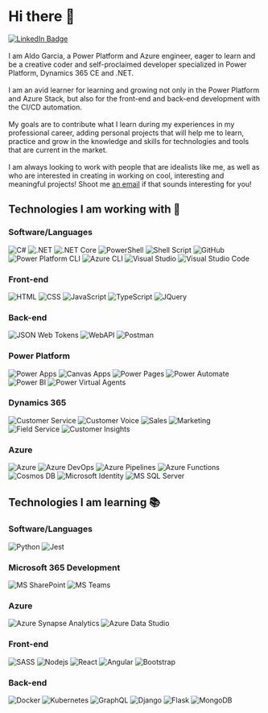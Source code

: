 # Hi there 👋

[![LinkedIn Badge](https://img.shields.io/badge/LinkedIn-Profile-informational?style=flat&logo=linkedin&logoColor=white&color=0D76A8)](https://www.linkedin.com/in/aldo-garcia-b0b53429/)
<br /><br />
I am Aldo Garcia, a Power Platform and Azure engineer, eager to learn and be a creative coder and self-proclaimed developer specialized in Power Platform, Dynamics 365 CE and .NET.<br /><br />
I am an avid learner for learning and growing not only in the Power Platform and Azure Stack, but also for the front-end and back-end development with the CI/CD automation.<br /><br />
My goals are to contribute what I learn during my experiences in my professional career, adding personal projects that will help me to learn, practice and grow in the knowledge and skills for technologies and tools that are current in the market.<br /><br />
I am always looking to work with people that are idealists like me, as well as who are interested in creating in working on cool, interesting and meaningful projects! Shoot me [an email](mailto:aldoantoniogarciagonzalez@hotmail.com) if that sounds interesting for you!

## Technologies I am working with 👷

### Software/Languages
![C#](https://img.shields.io/badge/C%23-239120?style=for-the-badge&logo=c-sharp&logoColor=white)
![.NET](https://img.shields.io/badge/.NET-5C2D91?style=for-the-badge&logo=.net&logoColor=white)
![.NET Core](https://img.shields.io/badge/.NET%20Core-5C2D91?style=for-the-badge&logo=.net&logoColor=white)
![PowerShell](https://img.shields.io/badge/Powershell-2CA5E0?style=for-the-badge&logo=powershell&logoColor=white)
![Shell Script](https://img.shields.io/badge/Shell_Script-121011?style=for-the-badge&logo=gnu-bash&logoColor=white)
![GitHub](https://img.shields.io/badge/GitHub-100000?style=for-the-badge&logo=github&logoColor=white)
![Power Platform CLI](https://img.shields.io/badge/Power%20Platform%20CLI-742774?style=for-the-badge&logo=powerapps&logoColor=white)
![Azure CLI](https://img.shields.io/badge/Azure%20CLI-0089D6?style=for-the-badge&logo=microsoft-azure&logoColor=white)
![Visual Studio](https://img.shields.io/badge/Visual_Studio-5C2D91?style=for-the-badge&logo=visual%20studio&logoColor=white)
![Visual Studio Code](https://img.shields.io/badge/Visual_Studio_Code-0078D4?style=for-the-badge&logo=visual%20studio%20code&logoColor=white)

### Front-end
![HTML](https://img.shields.io/badge/HTML-239120?style=for-the-badge&logo=html5&logoColor=white)
![CSS](https://img.shields.io/badge/CSS-239120?&style=for-the-badge&logo=css3&logoColor=white)
![JavaScript](https://img.shields.io/badge/JavaScript-F7DF1E?style=for-the-badge&logo=javascript&logoColor=black)
![TypeScript](https://img.shields.io/badge/TypeScript-007ACC?style=for-the-badge&logo=typescript&logoColor=white)
![JQuery](https://img.shields.io/badge/jQuery-0769AD?style=for-the-badge&logo=jquery&logoColor=white)

### Back-end
![JSON Web Tokens](https://img.shields.io/badge/json%20web%20tokens-323330?style=for-the-badge&logo=json-web-tokens&logoColor=pin)
![WebAPI](https://img.shields.io/badge/web%20api-323330?style=for-the-badge&logo=json-web-tokens&logoColor=pin)
![Postman](https://img.shields.io/badge/Postman-ff6c37?style=for-the-badge&logo=postman&logoColor=white)

### Power Platform
![Power Apps](https://img.shields.io/badge/Power%20Apps-742774?style=for-the-badge&logo=powerapps&logoColor=white)
![Canvas Apps](https://img.shields.io/badge/Canvas%20Apps-742774?style=for-the-badge&logo=powerapps&logoColor=white)
![Power Pages](https://img.shields.io/badge/Power%20Pages-4B44C0?style=for-the-badge&logo=powerpages&logoColor=white)
![Power Automate](https://img.shields.io/badge/Power%20Automate-0066FF?style=for-the-badge&logo=powerautomate&logoColor=white)
![Power BI](https://img.shields.io/badge/Power%20BI-F2C811?style=for-the-badge&logo=powerbi&logoColor=white)
![Power Virtual Agents](https://img.shields.io/badge/Power%20Virtual%20Agents-0B556A?style=for-the-badge&logo=powervirtualagents&logoColor=white)

### Dynamics 365
![Customer Service](https://img.shields.io/badge/Customer%20Service-3C3C41?style=for-the-badge&logo=dynamics365&logoColor=white)
![Customer Voice](https://img.shields.io/badge/Customer%20Voice-3C3C41?style=for-the-badge&logo=dynamics365&logoColor=white)
![Sales](https://img.shields.io/badge/Sales-3C3C41?style=for-the-badge&logo=dynamics365&logoColor=white)
![Marketing](https://img.shields.io/badge/Marketing-3C3C41?style=for-the-badge&logo=dynamics365&logoColor=white)
![Field Service](https://img.shields.io/badge/Field%20Service-3C3C41?style=for-the-badge&logo=dynamics365&logoColor=white)
![Customer Insights](https://img.shields.io/badge/Customer%20Insights-3C3C41?style=for-the-badge&logo=dynamics365&logoColor=white)

### Azure
![Azure](https://img.shields.io/badge/Microsoft_Azure-0089D6?style=for-the-badge&logo=microsoft-azure&logoColor=white)
![Azure DevOps](https://img.shields.io/badge/DevOps-0078d4?style=for-the-badge&logo=azuredevops&logoColor=white)
![Azure Pipelines](https://img.shields.io/badge/Azure%20Pipelines-2560E0?style=for-the-badge&logo=azurepipelines&logoColor=white)
![Azure Functions](https://img.shields.io/badge/Azure%20Functions-0062AD?style=for-the-badge&logo=azurefunctions&logoColor=white)
![Cosmos DB](https://img.shields.io/badge/Cosmos%20DB-0062AD?style=for-the-badge&logo=cosmosdb&logoColor=white)
![Microsoft Identity](https://img.shields.io/badge/Microsoft%20Identity-005ba1?style=for-the-badge&logo=microsoft&logoColor=white)
![MS SQL Server](https://img.shields.io/badge/Microsoft%20SQL%20Server-CC2927?style=for-the-badge&logo=microsoftsqlserver&logoColor=white)

## Technologies I am learning 📚

### Software/Languages
![Python](https://img.shields.io/badge/Python-3776AB?style=for-the-badge&logo=python&logoColor=white)
![Jest](https://img.shields.io/badge/Jest-323330?style=for-the-badge&logo=Jest&logoColor=white)

### Microsoft 365 Development
![MS SharePoint](https://img.shields.io/badge/Microsoft%20SharePoint-038387?style=for-the-badge&logo=microsoftsharepoint&logoColor=white)
![MS Teams](https://img.shields.io/badge/Microsoft%20Teams-4b53bc?style=for-the-badge&logo=microsoftteams&logoColor=white)

### Azure
![Azure Synapse Analytics](https://img.shields.io/badge/Azure%20Synapse-0078D4?style=for-the-badge&logo=microsoftazure&logoColor=white)
![Azure Data Studio](https://img.shields.io/badge/Azure%20Data%20Studio-0078D4?style=for-the-badge&logo=microsoftazure&logoColor=white)

### Front-end
![SASS](https://img.shields.io/badge/Sass-CC6699?style=for-the-badge&logo=sass&logoColor=white)
![Nodejs](https://img.shields.io/badge/Node.js-43853D?style=for-the-badge&logo=node.js&logoColor=white)
![React](https://img.shields.io/badge/React-20232A?style=for-the-badge&logo=react&logoColor=61DAFB)
![Angular](https://img.shields.io/badge/Angular-DD0031?style=for-the-badge&logo=angular&logoColor=white)
![Bootstrap](https://img.shields.io/badge/Bootstrap-563D7C?style=for-the-badge&logo=bootstrap&logoColor=white)

### Back-end
![Docker](https://img.shields.io/badge/-Docker-black?style=for-the-badge&logo=docker)
![Kubernetes](https://img.shields.io/badge/Kubernetes-0078d4?style=for-the-badge&logo=kubernetes&logoColor=white)
![GraphQL](https://img.shields.io/badge/-GraphQL-E10098?style=for-the-badge&logo=graphql&logoColor=ffffff)
![Django](https://img.shields.io/badge/Django-092E20?style=for-the-badge&logo=django&logoColor=white)
![Flask](https://img.shields.io/badge/Flask-000000?style=for-the-badge&logo=flask&logoColor=white)
![MongoDB](	https://img.shields.io/badge/MongoDB-4EA94B?style=for-the-badge&logo=mongodb&logoColor=white)

